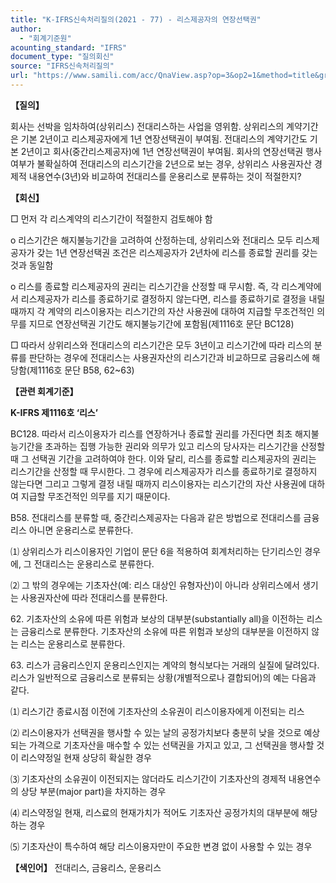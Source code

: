 ```yaml
---
title: "K-IFRS신속처리질의(2021 - 77) - 리스제공자의 연장선택권"
author:
  - "회계기준원"
acounting_standard: "IFRS"
document_type: "질의회신"
source: "IFRS신속처리질의"
url: "https://www.samili.com/acc/QnaView.asp?op=3&op2=1&method=title&group=2124-15;1&orgcode=3&searchword=&page=17&code=K%2DIFRS%EC%8B%A0%EC%86%8D%EC%B2%98%EB%A6%AC%EC%A7%88%EC%9D%98%2D77%3A20211116"
---
```

**【질의】**

  

회사는 선박을 임차하여(상위리스) 전대리스하는 사업을 영위함. 상위리스의 계약기간은 기본 2년이고 리스제공자에게 1년 연장선택권이 부여됨. 전대리스의 계약기간도 기본 2년이고 회사(중간리스제공자)에 1년 연장선택권이 부여됨. 회사의 연장선택권 행사 여부가 불확실하여 전대리스의 리스기간을 2년으로 보는 경우, 상위리스 사용권자산 경제적 내용연수(3년)와 비교하여 전대리스를 운용리스로 분류하는 것이 적절한지?

  
  

**【회신】**

  

□ 먼저 각 리스계약의 리스기간이 적절한지 검토해야 함

  

o 리스기간은 해지불능기간을 고려하여 산정하는데, 상위리스와 전대리스 모두 리스제공자가 갖는 1년 연장선택권 조건은 리스제공자가 2년차에 리스를 종료할 권리를 갖는 것과 동일함

  

o 리스를 종료할 리스제공자의 권리는 리스기간을 산정할 때 무시함. 즉, 각 리스계약에서 리스제공자가 리스를 종료하기로 결정하지 않는다면, 리스를 종료하기로 결정을 내릴 때까지 각 계약의 리스이용자는 리스기간의 자산 사용권에 대하여 지급할 무조건적인 의무를 지므로 연장선택권 기간도 해지불능기간에 포함됨(제1116호 문단 BC128)

  

□ 따라서 상위리스와 전대리스의 리스기간은 모두 3년이고 리스기간에 따라 리스의 분류를 판단하는 경우에 전대리스는 사용권자산의 리스기간과 비교하므로 금융리스에 해당함(제1116호 문단 B58, 62~63)

  
  

**【관련 회계기준】**

  

**K-IFRS 제1116호 ‘리스’**

  

BC128. 따라서 리스이용자가 리스를 연장하거나 종료할 권리를 가진다면 최초 해지불능기간을 초과하는 집행 가능한 권리와 의무가 있고 리스의 당사자는 리스기간을 산정할 때 그 선택권 기간을 고려하여야 한다. 이와 달리, 리스를 종료할 리스제공자의 권리는 리스기간을 산정할 때 무시한다. 그 경우에 리스제공자가 리스를 종료하기로 결정하지 않는다면 그리고 그렇게 결정 내릴 때까지 리스이용자는 리스기간의 자산 사용권에 대하여 지급할 무조건적인 의무를 지기 때문이다.

  

B58. 전대리스를 분류할 때, 중간리스제공자는 다음과 같은 방법으로 전대리스를 금융리스 아니면 운용리스로 분류한다.

  

⑴ 상위리스가 리스이용자인 기업이 문단 6을 적용하여 회계처리하는 단기리스인 경우에, 그 전대리스는 운용리스로 분류한다.

⑵ 그 밖의 경우에는 기초자산(예: 리스 대상인 유형자산)이 아니라 상위리스에서 생기는 사용권자산에 따라 전대리스를 분류한다.

  

62\. 기초자산의 소유에 따른 위험과 보상의 대부분(substantially all)을 이전하는 리스는 금융리스로 분류한다. 기초자산의 소유에 따른 위험과 보상의 대부분을 이전하지 않는 리스는 운용리스로 분류한다.

  

63\. 리스가 금융리스인지 운용리스인지는 계약의 형식보다는 거래의 실질에 달려있다. 리스가 일반적으로 금융리스로 분류되는 상황(개별적으로나 결합되어)의 예는 다음과 같다.

  

⑴ 리스기간 종료시점 이전에 기초자산의 소유권이 리스이용자에게 이전되는 리스

⑵ 리스이용자가 선택권을 행사할 수 있는 날의 공정가치보다 충분히 낮을 것으로 예상되는 가격으로 기초자산을 매수할 수 있는 선택권을 가지고 있고, 그 선택권을 행사할 것이 리스약정일 현재 상당히 확실한 경우

⑶ 기초자산의 소유권이 이전되지는 않더라도 리스기간이 기초자산의 경제적 내용연수의 상당 부분(major part)을 차지하는 경우

⑷ 리스약정일 현재, 리스료의 현재가치가 적어도 기초자산 공정가치의 대부분에 해당하는 경우

⑸ 기초자산이 특수하여 해당 리스이용자만이 주요한 변경 없이 사용할 수 있는 경우

  
  

**【색인어】** 전대리스, 금융리스, 운용리스
